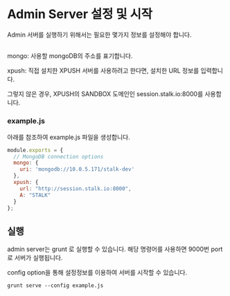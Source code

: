 Admin Server 설정 및 시작
======================

Admin 서버를 실행하기 위해서는 필요한 몇가지 정보를 설정해야 합니다.

##

mongo: 사용할 mongoDB의 주소를 표기합니다.

xpush: 직접 설치한 XPUSH 서버를 사용하려고 한다면, 설치한 URL 정보를 입력합니다.

그렇지 않은 경우, XPUSH의 SANDBOX 도메인인 session.stalk.io:8000를 사용합니다.

### example.js

아래를 참조하여 example.js 파일을 생성합니다.

```js
module.exports = {
  // MongoDB connection options
  mongo: {
    uri: 'mongodb://10.0.5.171/stalk-dev'
  },
  xpush: {
    url: "http://session.stalk.io:8000",
    A: "STALK"
  }
};
```

## 실행

admin server는 grunt 로 실행할 수 있습니다. 해당 명령어를 사용하면 9000번 port 로 서버가 실행됩니다.

config option을 통해 설정정보를 이용하여 서버를 시작할 수 있습니다. 

```
grunt serve --config example.js
```